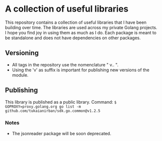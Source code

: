 # A collection of useful libraries

This repository contains a collection of useful libraries that I have been building over time. The libraries are used across my private Golang projects.
I hope you find joy in using them as much as I do.
Each package is meant to be standalone and does not have dependencies on other packages.

## Versioning

- All tags in the repository use the nomenclature " v<major>.<minor>.<patch> ".
- Using the 'v' as suffix is important for publishing new versions of the module.

## Publishing

This library is published as a public library. Command:
`$ GOPROXY=proxy.golang.org go list -m github.com/tukaianirban/sdk.go.common@v1.2.5`

### Notes

- The jsonreader package will be soon deprecated.
